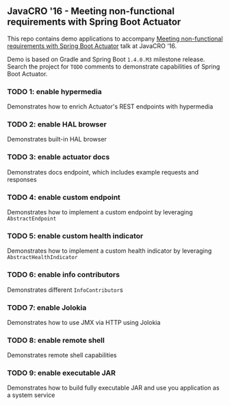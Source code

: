 ## JavaCRO '16 - Meeting non-functional requirements with Spring Boot Actuator

This repo contains demo applications to accompany [Meeting non-functional requirements with Spring Boot Actuator](http://2016.javacro.hr/eng/Program/Meeting-non-functional-requirements-with-Spring-Boot-Actuator) talk at JavaCRO '16.

Demo is based on Gradle and Spring Boot ```1.4.0.M3``` milestone release.
Search the project for ```TODO``` comments to demonstrate capabilities of Spring Boot Actuator.

### TODO 1: enable hypermedia

Demonstrates how to enrich Actuator's REST endpoints with hypermedia

### TODO 2: enable HAL browser

Demonstrates built-in HAL browser

### TODO 3: enable actuator docs

Demonstrates docs endpoint, which includes example requests and responses

### TODO 4: enable custom endpoint

Demonstrates how to implement a custom endpoint by leveraging ```AbstractEndpoint```

### TODO 5: enable custom health indicator

Demonstrates how to implement a custom health indicator by leveraging ```AbstractHealthIndicator```

### TODO 6: enable info contributors

Demonstrates different ```InfoContributor```s

### TODO 7: enable Jolokia

Demonstrates how to use JMX via HTTP using Jolokia

### TODO 8: enable remote shell

Demonstrates remote shell capabilities

### TODO 9: enable executable JAR

Demonstrates how to build fully executable JAR and use you application as a system service
